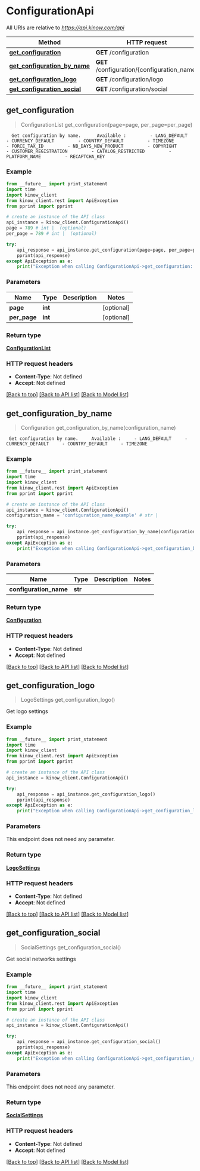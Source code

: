 # ConfigurationApi

All URIs are relative to *https://api.kinow.com/api*

Method | HTTP request | Description
------------- | ------------- | -------------
[**get_configuration**](#get_configuration) | **GET** /configuration | 
[**get_configuration_by_name**](#get_configuration_by_name) | **GET** /configuration/{configuration_name} | 
[**get_configuration_logo**](#get_configuration_logo) | **GET** /configuration/logo | 
[**get_configuration_social**](#get_configuration_social) | **GET** /configuration/social | 


## **get_configuration**
> ConfigurationList get_configuration(page=page, per_page=per_page)



      Get configuration by name.      Available :         - LANG_DEFAULT         - CURRENCY_DEFAULT         - COUNTRY_DEFAULT         - TIMEZONE         - FORCE_TAX_ID         - NB_DAYS_NEW_PRODUCT         - COPYRIGHT         - CUSTOMER_REGISTRATION         - CATALOG_RESTRICTED         - PLATFORM_NAME         - RECAPTCHA_KEY      

### Example 
```python
from __future__ import print_statement
import time
import kinow_client
from kinow_client.rest import ApiException
from pprint import pprint

# create an instance of the API class
api_instance = kinow_client.ConfigurationApi()
page = 789 # int |  (optional)
per_page = 789 # int |  (optional)

try: 
    api_response = api_instance.get_configuration(page=page, per_page=per_page)
    pprint(api_response)
except ApiException as e:
    print("Exception when calling ConfigurationApi->get_configuration: %s\n" % e)
```

### Parameters

Name | Type | Description  | Notes
------------- | ------------- | ------------- | -------------
 **page** | **int**|  | [optional] 
 **per_page** | **int**|  | [optional] 

### Return type

[**ConfigurationList**](#ConfigurationList)

### HTTP request headers

 - **Content-Type**: Not defined
 - **Accept**: Not defined

[[Back to top]](#) [[Back to API list]](#documentation-for-api-endpoints) [[Back to Model list]](#documentation-for-models)

## **get_configuration_by_name**
> Configuration get_configuration_by_name(configuration_name)



     Get configuration by name.     Available :     - LANG_DEFAULT     - CURRENCY_DEFAULT     - COUNTRY_DEFAULT     - TIMEZONE     

### Example 
```python
from __future__ import print_statement
import time
import kinow_client
from kinow_client.rest import ApiException
from pprint import pprint

# create an instance of the API class
api_instance = kinow_client.ConfigurationApi()
configuration_name = 'configuration_name_example' # str | 

try: 
    api_response = api_instance.get_configuration_by_name(configuration_name)
    pprint(api_response)
except ApiException as e:
    print("Exception when calling ConfigurationApi->get_configuration_by_name: %s\n" % e)
```

### Parameters

Name | Type | Description  | Notes
------------- | ------------- | ------------- | -------------
 **configuration_name** | **str**|  | 

### Return type

[**Configuration**](#Configuration)

### HTTP request headers

 - **Content-Type**: Not defined
 - **Accept**: Not defined

[[Back to top]](#) [[Back to API list]](#documentation-for-api-endpoints) [[Back to Model list]](#documentation-for-models)

## **get_configuration_logo**
> LogoSettings get_configuration_logo()



Get logo settings

### Example 
```python
from __future__ import print_statement
import time
import kinow_client
from kinow_client.rest import ApiException
from pprint import pprint

# create an instance of the API class
api_instance = kinow_client.ConfigurationApi()

try: 
    api_response = api_instance.get_configuration_logo()
    pprint(api_response)
except ApiException as e:
    print("Exception when calling ConfigurationApi->get_configuration_logo: %s\n" % e)
```

### Parameters
This endpoint does not need any parameter.

### Return type

[**LogoSettings**](#LogoSettings)

### HTTP request headers

 - **Content-Type**: Not defined
 - **Accept**: Not defined

[[Back to top]](#) [[Back to API list]](#documentation-for-api-endpoints) [[Back to Model list]](#documentation-for-models)

## **get_configuration_social**
> SocialSettings get_configuration_social()



Get social networks settings

### Example 
```python
from __future__ import print_statement
import time
import kinow_client
from kinow_client.rest import ApiException
from pprint import pprint

# create an instance of the API class
api_instance = kinow_client.ConfigurationApi()

try: 
    api_response = api_instance.get_configuration_social()
    pprint(api_response)
except ApiException as e:
    print("Exception when calling ConfigurationApi->get_configuration_social: %s\n" % e)
```

### Parameters
This endpoint does not need any parameter.

### Return type

[**SocialSettings**](#SocialSettings)

### HTTP request headers

 - **Content-Type**: Not defined
 - **Accept**: Not defined

[[Back to top]](#) [[Back to API list]](#documentation-for-api-endpoints) [[Back to Model list]](#documentation-for-models)

